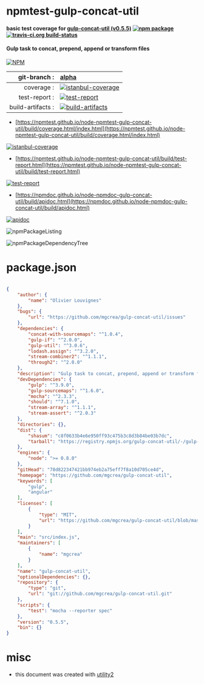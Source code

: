 # npmtest-gulp-concat-util

#### basic test coverage for  [gulp-concat-util (v0.5.5)](https://github.com/mgcrea/gulp-concat-util)  [![npm package](https://img.shields.io/npm/v/npmtest-gulp-concat-util.svg?style=flat-square)](https://www.npmjs.org/package/npmtest-gulp-concat-util) [![travis-ci.org build-status](https://api.travis-ci.org/npmtest/node-npmtest-gulp-concat-util.svg)](https://travis-ci.org/npmtest/node-npmtest-gulp-concat-util)

#### Gulp task to concat, prepend, append or transform files

[![NPM](https://nodei.co/npm/gulp-concat-util.png?downloads=true&downloadRank=true&stars=true)](https://www.npmjs.com/package/gulp-concat-util)

| git-branch : | [alpha](https://github.com/npmtest/node-npmtest-gulp-concat-util/tree/alpha)|
|--:|:--|
| coverage : | [![istanbul-coverage](https://npmtest.github.io/node-npmtest-gulp-concat-util/build/coverage.badge.svg)](https://npmtest.github.io/node-npmtest-gulp-concat-util/build/coverage.html/index.html)|
| test-report : | [![test-report](https://npmtest.github.io/node-npmtest-gulp-concat-util/build/test-report.badge.svg)](https://npmtest.github.io/node-npmtest-gulp-concat-util/build/test-report.html)|
| build-artifacts : | [![build-artifacts](https://npmtest.github.io/node-npmtest-gulp-concat-util/glyphicons_144_folder_open.png)](https://github.com/npmtest/node-npmtest-gulp-concat-util/tree/gh-pages/build)|

- [https://npmtest.github.io/node-npmtest-gulp-concat-util/build/coverage.html/index.html](https://npmtest.github.io/node-npmtest-gulp-concat-util/build/coverage.html/index.html)

[![istanbul-coverage](https://npmtest.github.io/node-npmtest-gulp-concat-util/build/screenCapture.buildCi.browser.%252Ftmp%252Fbuild%252Fcoverage.lib.html.png)](https://npmtest.github.io/node-npmtest-gulp-concat-util/build/coverage.html/index.html)

- [https://npmtest.github.io/node-npmtest-gulp-concat-util/build/test-report.html](https://npmtest.github.io/node-npmtest-gulp-concat-util/build/test-report.html)

[![test-report](https://npmtest.github.io/node-npmtest-gulp-concat-util/build/screenCapture.buildCi.browser.%252Ftmp%252Fbuild%252Ftest-report.html.png)](https://npmtest.github.io/node-npmtest-gulp-concat-util/build/test-report.html)

- [https://npmdoc.github.io/node-npmdoc-gulp-concat-util/build/apidoc.html](https://npmdoc.github.io/node-npmdoc-gulp-concat-util/build/apidoc.html)

[![apidoc](https://npmdoc.github.io/node-npmdoc-gulp-concat-util/build/screenCapture.buildCi.browser.%252Ftmp%252Fbuild%252Fapidoc.html.png)](https://npmdoc.github.io/node-npmdoc-gulp-concat-util/build/apidoc.html)

![npmPackageListing](https://npmtest.github.io/node-npmtest-gulp-concat-util/build/screenCapture.npmPackageListing.svg)

![npmPackageDependencyTree](https://npmtest.github.io/node-npmtest-gulp-concat-util/build/screenCapture.npmPackageDependencyTree.svg)



# package.json

```json

{
    "author": {
        "name": "Olivier Louvignes"
    },
    "bugs": {
        "url": "https://github.com/mgcrea/gulp-concat-util/issues"
    },
    "dependencies": {
        "concat-with-sourcemaps": "^1.0.4",
        "gulp-if": "^2.0.0",
        "gulp-util": "^3.0.6",
        "lodash.assign": "^3.2.0",
        "stream-combiner2": "^1.1.1",
        "through2": "^2.0.0"
    },
    "description": "Gulp task to concat, prepend, append or transform files",
    "devDependencies": {
        "gulp": "^3.9.0",
        "gulp-sourcemaps": "^1.6.0",
        "mocha": "^2.3.3",
        "should": "^7.1.0",
        "stream-array": "^1.1.1",
        "stream-assert": "^2.0.3"
    },
    "directories": {},
    "dist": {
        "shasum": "c8f0633b4e6e950ff93c475b3c8d3b84be03b7dc",
        "tarball": "https://registry.npmjs.org/gulp-concat-util/-/gulp-concat-util-0.5.5.tgz"
    },
    "engines": {
        "node": ">= 0.8.0"
    },
    "gitHead": "78d822347421bb974eb2a75eff7f8a10d705ce4d",
    "homepage": "https://github.com/mgcrea/gulp-concat-util",
    "keywords": [
        "gulp",
        "angular"
    ],
    "licenses": [
        {
            "type": "MIT",
            "url": "https://github.com/mgcrea/gulp-concat-util/blob/master/LICENSE"
        }
    ],
    "main": "src/index.js",
    "maintainers": [
        {
            "name": "mgcrea"
        }
    ],
    "name": "gulp-concat-util",
    "optionalDependencies": {},
    "repository": {
        "type": "git",
        "url": "git://github.com/mgcrea/gulp-concat-util.git"
    },
    "scripts": {
        "test": "mocha --reporter spec"
    },
    "version": "0.5.5",
    "bin": {}
}
```



# misc
- this document was created with [utility2](https://github.com/kaizhu256/node-utility2)
